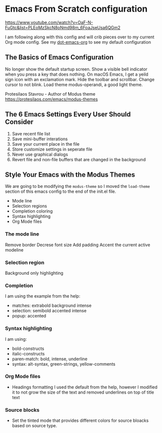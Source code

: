 # Emacs From Scratch configuration
https://www.youtube.com/watch?v=OaF-N-FuGtc&list=PLEoMzSkcN8oNmd98m_6FoaJseUsa6QGm2

I am following along with this config and will crib pieces over to my current Org mode config. See my [dot-emacs-org](https://github.com/mrxcitement/dot-emacs-org) to see my default configuration

## The Basics of Emacs Configuration

No longer show the default startup screen.
Show a visible bell indicator when you press a key that does nothing.
On macOS Emacs, I get a yeild sign icon with an exclamation mark.
Hide the toolbar and scrollbar.
Change cursor to not blink.
Load theme modus-operandi, a good light theme.

Protesilaos Stavrou - Author of Modus theme
https://protesilaos.com/emacs/modus-themes

## The 6 Emacs Settings Every User Should Consider

1. Save recent file list
2. Save mini-buffer interations
3. Save your current place in the file
4. Store customize settings in seperate file
5. Never use graphical dialogs
6. Revert file and non-file buffers that are changed in the background

## Style Your Emacs with the Modus Themes

We are going to be modifying the `modus-theme` so I moved the `load-theme` section of this emacs config to the end of the init.el file.

* Mode line
* Selection regions
* Completion coloring
* Syntax highlighting
* Org Mode files

### The mode line
Remove border
Decrese font size
Add padding
Accent the current active modeline

### Selection region
Background only highlighting

### Completion
I am using the example from the help:
- matches:   extrabold background intense
- selection: semibold accented intense
- popup:     accented

### Syntax highlighting
I am using:
* bold-constructs
* italic-constructs
* paren-match: bold, intense, underline
* syntax: alt-syntax, green-strings, yellow-comments

### Org Mode files
* Headings formatting
I used the default from the help, however I modified it to not grow the size of the text and removed underlines on top of title text

### Source blocks
* Set the tinted mode that provides different colors for source bloacks based on source type.
